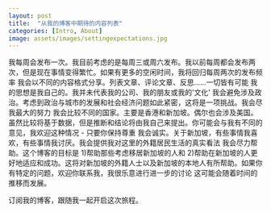 ```yaml
---
layout: post
title:  "从我的博客中期待的内容列表"
categories: [Intro, About]
image: assets/images/settingexpectations.jpg
---
```

我每周会发布一次。我目前考虑的是每周三或周六发布。我以前每周都会发布两次，但是现在事情变得繁忙。如果有更多的空闲时间，我将回归每周两次的发布频率
我会以不同的内容格式分享。列表文章、评论文章、反思……一切皆有可能
我的思想是我自己的。我并未代表我的公司、我的朋友或我的'文化'
我会避免涉及政治。考虑到政治与城市的发展和社会经济问题如此紧密，这将是一项挑战。我会尽我最大的努力
我会比较不同的国家。主要是香港和新加坡。偶尔也会涉及美国。虽然比较将基于数据，但是推断和结论将由我自己来提出。你可能会与我有不同的意见，我欢迎这种情况 - 只要你保持尊重
我会诚实。关于新加坡，有些事情我喜欢，有些事情我讨厌。我会提供我对这里的外籍居民生活的真实看法
我会尽力帮助。这个博客的目标是 1)帮助那些考虑移居新加坡的人和 2)帮助在新加坡的人更好地适应和成功。这将对新加坡的外籍人士以及新加坡的本地人有所帮助。如果你有特定的问题，欢迎你联系我，我很乐意进行进一步的讨论
这可能会随着时间的推移而发展。

订阅我的博客，跟随我一起开启这次旅程。
